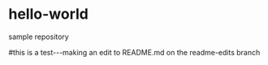 # hello-world
sample repository

#this is a test---making an edit to README.md on the readme-edits branch
